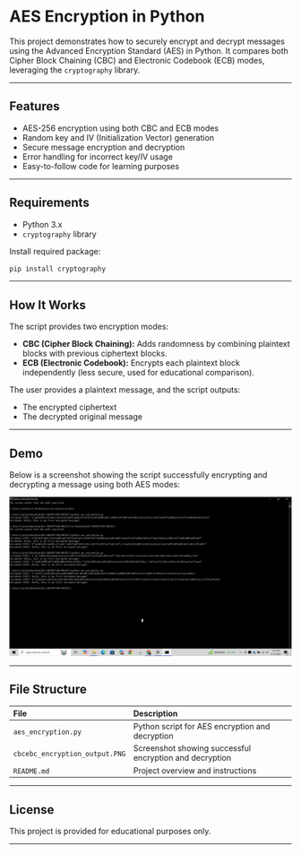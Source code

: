 # AES Encryption in Python

This project demonstrates how to securely encrypt and decrypt messages using the Advanced Encryption Standard (AES) in Python. It compares both Cipher Block Chaining (CBC) and Electronic Codebook (ECB) modes, leveraging the `cryptography` library.

---

## Features
- AES-256 encryption using both CBC and ECB modes
- Random key and IV (Initialization Vector) generation
- Secure message encryption and decryption
- Error handling for incorrect key/IV usage
- Easy-to-follow code for learning purposes

---

## Requirements
- Python 3.x
- `cryptography` library

Install required package:
```bash
pip install cryptography
```

---

## How It Works
The script provides two encryption modes:
- **CBC (Cipher Block Chaining):** Adds randomness by combining plaintext blocks with previous ciphertext blocks.
- **ECB (Electronic Codebook):** Encrypts each plaintext block independently (less secure, used for educational comparison).

The user provides a plaintext message, and the script outputs:
- The encrypted ciphertext
- The decrypted original message

---

## Demo

Below is a screenshot showing the script successfully encrypting and decrypting a message using both AES modes:

![Encryption and Decryption Demo](./cbcebc_encryption_output.PNG)

---

## File Structure
| File | Description |
|:-----|:------------|
| `aes_encryption.py` | Python script for AES encryption and decryption |
| `cbcebc_encryption_output.PNG` | Screenshot showing successful encryption and decryption |
| `README.md` | Project overview and instructions |

---

## License
This project is provided for educational purposes only.

---

